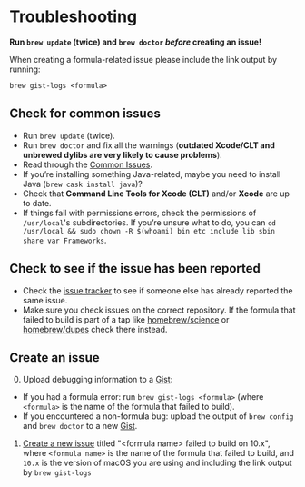 # Troubleshooting
**Run `brew update` (twice) and `brew doctor` *before* creating an issue!**

When creating a formula-related issue please include the link output by running:

```shell
brew gist-logs <formula>
```

## Check for common issues
* Run `brew update` (twice).
* Run `brew doctor` and fix all the warnings (**outdated Xcode/CLT and unbrewed dylibs are very likely to cause problems**).
* Read through the [Common Issues](Common-Issues.md).
* If you’re installing something Java-related, maybe you need to install Java (`brew cask install java`)?
* Check that **Command Line Tools for Xcode (CLT)** and/or **Xcode** are up to date.
* If things fail with permissions errors, check the permissions of `/usr/local`'s subdirectories. If you’re unsure what to do, you can `cd /usr/local && sudo chown -R $(whoami) bin etc include lib sbin share var Frameworks`.

## Check to see if the issue has been reported
* Check the [issue tracker](https://github.com/Homebrew/homebrew-core/issues) to see if someone else has already reported the same issue.
* Make sure you check issues on the correct repository. If the formula that failed to build is part of a tap like [homebrew/science](https://github.com/Homebrew/homebrew-science) or [homebrew/dupes](https://github.com/Homebrew/homebrew-dupes) check there instead.

## Create an issue
0. Upload debugging information to a [Gist](https://gist.github.com):
  - If you had a formula error: run `brew gist-logs <formula>` (where `<formula>` is the name of the formula that failed to build).
  - If you encountered a non-formula bug: upload the output of `brew config` and `brew doctor` to a new [Gist](https://gist.github.com).
1. [Create a new issue](https://github.com/Homebrew/homebrew-core/issues/new) titled "\<formula name> failed to build on 10.x", where `<formula name>` is the name of the formula that failed to build, and `10.x` is the version of macOS you are using and including the link output by `brew gist-logs`
